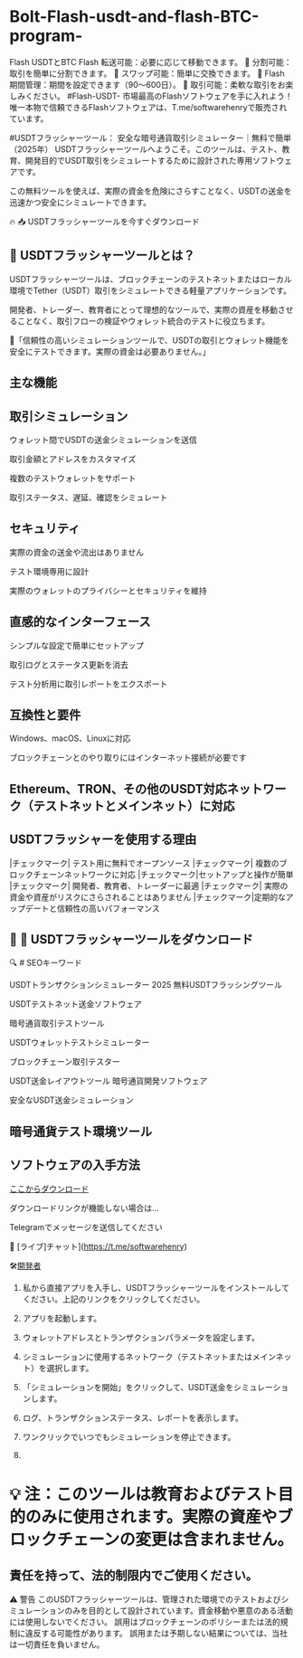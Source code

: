 # Bolt-Flash-usdt-and-flash-BTC-program-
Flash USDTとBTC Flash 転送可能：必要に応じて移動できます。 🔹 分割可能：取引を簡単に分割できます。 🔹 スワップ可能：簡単に交換できます。 🔹 Flash 期間管理：期間を設定できます（90～600日）。 🔹 取引可能：柔軟な取引をお楽しみください。
#Flash-USDT-
市場最高のFlashソフトウェアを手に入れよう！ 唯一本物で信頼できるFlashソフトウェアは、T.me/softwarehenryで販売されています。

#USDTフラッシャーツール：
安全な暗号通貨取引シミュレーター｜無料で簡単（2025年）
USDTフラッシャーツールへようこそ。このツールは、テスト、教育、開発目的でUSDT取引をシミュレートするために設計された専用ソフトウェアです。

この無料ツールを使えば、実際の資金を危険にさらすことなく、USDTの送金を迅速かつ安全にシミュレートできます。

🔥 📥 USDTフラッシャーツールを今すぐダウンロード

## 🎩 USDTフラッシャーツールとは？

USDTフラッシャーツールは、ブロックチェーンのテストネットまたはローカル環境でTether（USDT）取引をシミュレートできる軽量アプリケーションです。

開発者、トレーダー、教育者にとって理想的なツールで、実際の資産を移動させることなく、取引フローの検証やウォレット統合のテストに役立ちます。

🧠「信頼性の高いシミュレーションツールで、USDTの取引とウォレット機能を安全にテストできます。実際の資金は必要ありません。」

## 主な機能

## 取引シミュレーション

ウォレット間でUSDTの送金シミュレーションを送信

取引金額とアドレスをカスタマイズ

複数のテストウォレットをサポート

取引ステータス、遅延、確認をシミュレート

## セキュリティ
実際の資金の送金や流出はありません

テスト環境専用に設計

実際のウォレットのプライバシーとセキュリティを維持

## 直感的なインターフェース

シンプルな設定で簡単にセットアップ

取引ログとステータス更新を消去

テスト分析用に取引レポートをエクスポート

## 互換性と要件

Windows、macOS、Linuxに対応

ブロックチェーンとのやり取りにはインターネット接続が必要です

Ethereum、TRON、その他のUSDT対応ネットワーク（テストネットとメインネット）に対応
---
## USDTフラッシャーを使用する理由
|チェックマーク| テスト用に無料でオープンソース
|チェックマーク| 複数のブロックチェーンネットワークに対応
|チェックマーク|セットアップと操作が簡単
|チェックマーク| 開発者、教育者、トレーダーに最適
|チェックマーク| 実際の資金や資産がリスクにさらされることはありません
|チェックマーク|定期的なアップデートと信頼性の高いパフォーマンス

🔗 🚀 USDTフラッシャーツールをダウンロード
---
🔍 # SEOキーワード

USDTトランザクションシミュレーター 2025
無料USDTフラッシングツール

USDTテストネット送金ソフトウェア

暗号通貨取引テストツール

USDTウォレットテストシミュレーター

ブロックチェーン取引テスター

USDT送金レイアウトツール
暗号通貨開発ソフトウェア

安全なUSDT送金シミュレーション

暗号通貨テスト環境ツール
---
## ソフトウェアの入手方法

[ここからダウンロード](https://t.me/softwarehenry)

ダウンロードリンクが機能しない場合は…

Telegramでメッセージを送信してください

📨 [ライブ]チャット](https://t.me/softwarehenry)

🛠️[開発者](https://t.me/softwarehenry)

1. 私から直接アプリを入手し、USDTフラッシャーツールをインストールしてください。上記のリンクをクリックしてください。

2. アプリを起動します。
3. ウォレットアドレスとトランザクションパラメータを設定します。
4. シミュレーションに使用するネットワーク（テストネットまたはメインネット）を選択します。
5. 「シミュレーションを開始」をクリックして、USDT送金をシミュレーションします。
6. ログ、トランザクションステータス、レポートを表示します。
7. ワンクリックでいつでもシミュレーションを停止できます。
8.
# 💡 注：このツールは教育およびテスト目的のみに使用されます。実際の資産やブロックチェーンの変更は含まれません。

責任を持って、法的制限内でご使用ください。
---
⚠️ 警告
このUSDTフラッシャーツールは、管理された環境でのテストおよびシミュレーションのみを目的として設計されています。資金移動や悪意のある活動には使用しないでください。
誤用はブロックチェーンのポリシーまたは法的規制に違反する可能性があります。
誤用または予期しない結果については、当社は一切責任を負いません。
